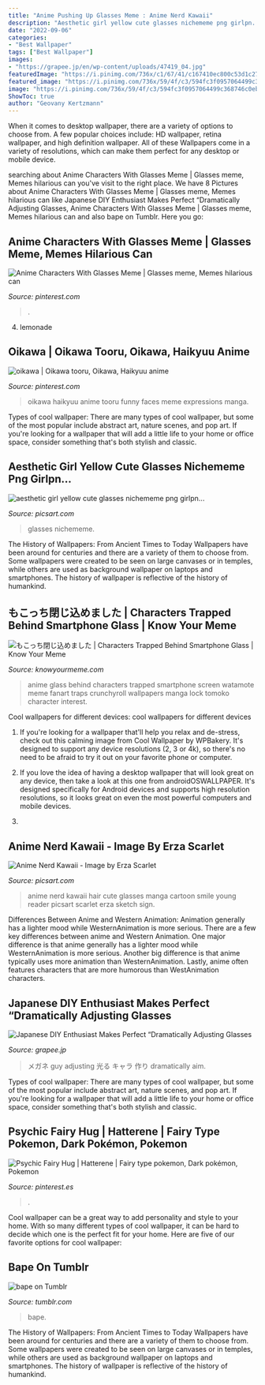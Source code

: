 ```yaml
---
title: "Anime Pushing Up Glasses Meme : Anime Nerd Kawaii"
description: "Aesthetic girl yellow cute glasses nichememe png girlpn..."
date: "2022-09-06"
categories:
- "Best Wallpaper"
tags: ["Best Wallpaper"]
images:
- "https://grapee.jp/en/wp-content/uploads/47419_04.jpg"
featuredImage: "https://i.pinimg.com/736x/c1/67/41/c167410ec800c53d1c27841d5e3abb0c.jpg"
featured_image: "https://i.pinimg.com/736x/59/4f/c3/594fc3f0957064499c368746c0eba8a8.jpg"
image: "https://i.pinimg.com/736x/59/4f/c3/594fc3f0957064499c368746c0eba8a8.jpg"
ShowToc: true
author: "Geovany Kertzmann"
---
```



When it comes to desktop wallpaper, there are a variety of options to choose from. A few popular choices include: HD wallpaper, retina wallpaper, and high definition wallpaper. All of these Wallpapers come in a variety of resolutions, which can make them perfect for any desktop or mobile device. 

	

		
searching about Anime Characters With Glasses Meme | Glasses meme, Memes hilarious can you've visit to the right place. We have 8 Pictures about Anime Characters With Glasses Meme | Glasses meme, Memes hilarious can like Japanese DIY Enthusiast Makes Perfect “Dramatically Adjusting Glasses, Anime Characters With Glasses Meme | Glasses meme, Memes hilarious can and also bape on Tumblr. Here you go:
		
    
## Anime Characters With Glasses Meme | Glasses Meme, Memes Hilarious Can

<img loading=lazy src="https://i.pinimg.com/736x/c1/67/41/c167410ec800c53d1c27841d5e3abb0c.jpg" onerror="this.onerror=null;this.src='https://tse2.mm.bing.net/th?id=OIP.4YSFnEYQspM7163sPQcCoAHaHn&amp;pid=15.1';" alt="Anime Characters With Glasses Meme | Glasses meme, Memes hilarious can">

_Source: pinterest.com_

>. 

	

4. lemonade 

    
## Oikawa | Oikawa Tooru, Oikawa, Haikyuu Anime

<img loading=lazy src="https://i.pinimg.com/736x/71/83/c1/7183c12ee4175b3b39d7fb76c4bfdd2e.jpg" onerror="this.onerror=null;this.src='https://tse2.mm.bing.net/th?id=OIP.l2QD9DT1EUMNhfg1ujXXJwAAAA&amp;pid=15.1';" alt="oikawa | Oikawa tooru, Oikawa, Haikyuu anime">

_Source: pinterest.com_

>oikawa haikyuu anime tooru funny faces meme expressions manga. 

	

Types of cool wallpaper:
There are many types of cool wallpaper, but some of the most popular include abstract art, nature scenes, and pop art. If you're looking for a wallpaper that will add a little life to your home or office space, consider something that's both stylish and classic.

    
## Aesthetic Girl Yellow Cute Glasses Nichememe Png Girlpn...

<img loading=lazy src="http://cdn130.picsart.com/284255271008211.png" onerror="this.onerror=null;this.src='https://tse3.mm.bing.net/th?id=OIP.4G7q0l-EAPOS5alOUPhOYgHaJK&amp;pid=15.1';" alt="aesthetic girl yellow cute glasses nichememe png girlpn...">

_Source: picsart.com_

>glasses nichememe. 

	

The History of Wallpapers: From Ancient Times to Today
Wallpapers have been around for centuries and there are a variety of them to choose from. Some wallpapers were created to be seen on large canvases or in temples, while others are used as background wallpaper on laptops and smartphones. The history of wallpaper is reflective of the history of humankind.

    
## もこっち閉じ込めました | Characters Trapped Behind Smartphone Glass | Know Your Meme

<img loading=lazy src="http://i1.kym-cdn.com/photos/images/facebook/000/683/642/f1e.png" onerror="this.onerror=null;this.src='https://tse1.mm.bing.net/th?id=OIP.GHa6AS3KtOBhSmAf9zSRXAHaNG&amp;pid=15.1';" alt="もこっち閉じ込めました | Characters Trapped Behind Smartphone Glass | Know Your Meme">

_Source: knowyourmeme.com_

>anime glass behind characters trapped smartphone screen watamote meme fanart traps crunchyroll wallpapers manga lock tomoko character interest. 

	

Cool wallpapers for different devices:
cool wallpapers for different devices 

1. If you're looking for a wallpaper that'll help you relax and de-stress, check out this calming image from Cool Wallpaper by WPBakery. It's designed to support any device resolutions (2, 3 or 4k), so there's no need to be afraid to try it out on your favorite phone or computer.

2. If you love the idea of having a desktop wallpaper that will look great on any device, then take a look at this one from androidOSWALLPAPER. It's designed specifically for Android devices and supports high resolution resolutions, so it looks great on even the most powerful computers and mobile devices.

3.

    
## Anime Nerd Kawaii - Image By Erza Scarlet

<img loading=lazy src="http://cdn32.picsart.com/135800233000202.png" onerror="this.onerror=null;this.src='https://tse2.mm.bing.net/th?id=OIP.AK3g_KlIIDBfllGckC2CMQHaKd&amp;pid=15.1';" alt="Anime Nerd Kawaii - Image by Erza Scarlet">

_Source: picsart.com_

>anime nerd kawaii hair cute glasses manga cartoon smile young reader picsart scarlet erza sketch sign. 

	

Differences Between Anime and Western Animation: Animation generally has a lighter mood while WesternAnimation is more serious.
There are a few key differences between anime and Western Animation. One major difference is that anime generally has a lighter mood while WesternAnimation is more serious. Another big difference is that anime typically uses more animation than WesternAnimation. Lastly, anime often features characters that are more humorous than WestAnimation characters.

    
## Japanese DIY Enthusiast Makes Perfect “Dramatically Adjusting Glasses

<img loading=lazy src="https://grapee.jp/en/wp-content/uploads/47419_04.jpg" onerror="this.onerror=null;this.src='https://tse2.mm.bing.net/th?id=OIP.VMTWHxb01sLR9C3KCpxSDgHaFS&amp;pid=15.1';" alt="Japanese DIY Enthusiast Makes Perfect “Dramatically Adjusting Glasses">

_Source: grapee.jp_

>メガネ guy adjusting 光る キャラ 作り dramatically aim. 

	

Types of cool wallpaper:
There are many types of cool wallpaper, but some of the most popular include abstract art, nature scenes, and pop art. If you're looking for a wallpaper that will add a little life to your home or office space, consider something that's both stylish and classic.

    
## Psychic Fairy Hug | Hatterene | Fairy Type Pokemon, Dark Pokémon, Pokemon

<img loading=lazy src="https://i.pinimg.com/736x/59/4f/c3/594fc3f0957064499c368746c0eba8a8.jpg" onerror="this.onerror=null;this.src='https://tse1.mm.bing.net/th?id=OIP.UR2Er9d0V5anxC4qrPx1QAHaI4&amp;pid=15.1';" alt="Psychic Fairy Hug | Hatterene | Fairy type pokemon, Dark pokémon, Pokemon">

_Source: pinterest.es_

>. 

	

Cool wallpaper can be a great way to add personality and style to your home. With so many different types of cool wallpaper, it can be hard to decide which one is the perfect fit for your home. Here are five of our favorite options for cool wallpaper: 

    
## Bape On Tumblr

<img loading=lazy src="https://78.media.tumblr.com/736f6e75c9787f22974b3d779ec22033/tumblr_our8twL6Pr1v5xq3mo1_500.jpg" onerror="this.onerror=null;this.src='https://tse1.mm.bing.net/th?id=OIP.jZU0i7sI0M95gyjzvli-WwHaHa&amp;pid=15.1';" alt="bape on Tumblr">

_Source: tumblr.com_

>bape. 

	

The History of Wallpapers: From Ancient Times to Today
Wallpapers have been around for centuries and there are a variety of them to choose from. Some wallpapers were created to be seen on large canvases or in temples, while others are used as background wallpaper on laptops and smartphones. The history of wallpaper is reflective of the history of humankind.


